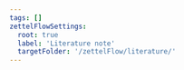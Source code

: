 ```yaml
---
tags: []
zettelFlowSettings:
  root: true
  label: 'Literature note'
  targetFolder: '/zettelFlow/literature/'
---
```

